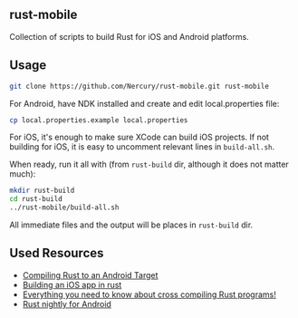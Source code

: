 ## rust-mobile

Collection of scripts to build Rust for iOS and Android platforms.

## Usage

```bash
git clone https://github.com/Nercury/rust-mobile.git rust-mobile
```

For Android, have NDK installed and create and edit local.properties file:

```bash
cp local.properties.example local.properties
```

For iOS, it's enough to make sure XCode can build iOS projects. If not building for iOS, it is easy
to uncomment relevant lines in `build-all.sh`.

When ready, run it all with (from `rust-build` dir, although it does not matter much):

```bash
mkdir rust-build
cd rust-build
../rust-mobile/build-all.sh
```

All immediate files and the output will be places in `rust-build` dir.

## Used Resources

- [Compiling Rust to an Android Target][compiling-to-android]
- [Building an iOS app in rust][ios-in-rust]
- [Everything you need to know about cross compiling Rust programs!][japaric-rust-cross]
- [Rust nightly for Android][rust-nightly-for-android]

[compiling-to-android]: https://ghotiphud.github.io/rust/android/cross-compiling/2016/01/06/compiling-rust-to-android.html
[ios-in-rust]: https://www.bignerdranch.com/blog/building-an-ios-app-in-rust-part-1/
[japaric-rust-cross]: https://github.com/japaric/rust-cross
[rust-nightly-for-android]: https://users.rust-lang.org/t/rust-nightly-for-android/645/3